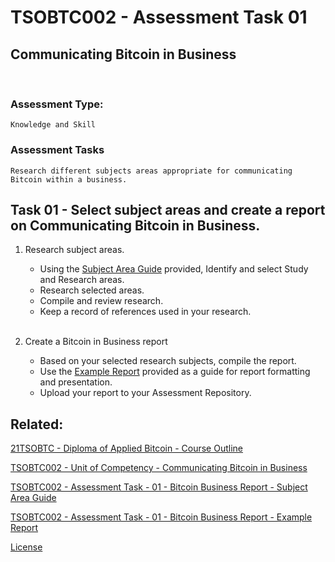 # TSOBTC002 - Assessment Task 01
## Communicating Bitcoin in Business 
<br>

### Assessment Type: 
    Knowledge and Skill
### Assessment Tasks
    Research different subjects areas appropriate for communicating Bitcoin within a business.

## Task 01 - Select subject areas and create a report on Communicating Bitcoin in Business.


 1. Research subject areas.
    * Using the [Subject Area Guide](/Resources/Student/TSOBTC002/TSOBTC002-AT01-Bitcoin-Business-Report-Outline.md) provided, Identify and select Study and Research areas.
    * Research selected areas.
    * Compile and review research.
    * Keep a record of references used in your research.
<br><br>

2. Create a Bitcoin in Business report
    * Based on your selected research subjects, compile the report.
    * Use the [Example Report](/Resources/Student/TSOBTC002/TSOBTC002-AT01-research-report-history-of-money-bitcoin.md) provided as a guide for report formatting and presentation.
    * Upload your report to your Assessment Repository. 

## Related:

[21TSOBTC - Diploma of Applied Bitcoin - Course Outline](/Course-Outline.md)

[TSOBTC002 - Unit of Competency - Communicating Bitcoin in Business](/Units-of-Competency/TSOBTC002-Communicating-Bitcoin-in-Business.md)

[TSOBTC002 - Assessment Task - 01 - Bitcoin Business Report - Subject Area Guide](/Resources/Student/TSOBTC002/TSOBTC002-AT01-Bitcoin-Business-Report-Outline.md)

[TSOBTC002 - Assessment Task - 01 - Bitcoin Business Report - Example Report](/Resources/Student/TSOBTC002/TSOBTC002-AT01-research-report-history-of-money-bitcoin.md)

[License](/LICENSE)
